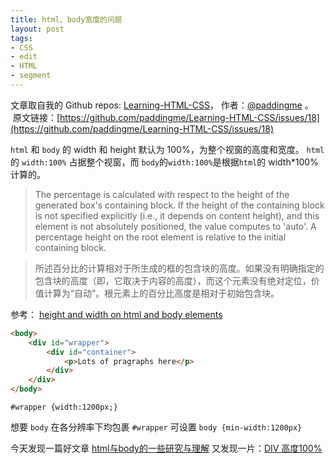 ```yaml
---
title: html、body宽度的问题
layout: post
tags:
- CSS
- edit
- HTML
- segment
---
```



 文章取自我的 Github  repos: [Learning-HTML-CSS](https://github.com/paddingme/Learning-HTML-CSS)， 作者：[@paddingme](http://padding.me/about.html) 。 
 &nbsp;原文链接：[https://github.com/paddingme/Learning-HTML-CSS/issues/18](https://github.com/paddingme/Learning-HTML-CSS/issues/18)

`html` 和 `body` 的 width 和 height 默认为 100%，为整个视窗的高度和宽度。
`html` 的 `width:100%` 占据整个视窗，而 `body`的`width:100%`是根据`html`的 width*100% 计算的。

>The percentage is calculated with respect to the height of the generated box's containing block. If the height of the containing block is not specified explicitly (i.e., it depends on content height), and this element is not absolutely positioned, the value computes to 'auto'. A percentage height on the root element is relative to the initial containing block.

>所述百分比的计算相对于所生成的框的包含块的高度。如果没有明确指定的包含块的高度（即，它取决于内容的高度），而这个元素没有绝对定位，价值计算为“自动”。根元素上的百分比高度是相对于初始包含块。

参考： [height and width on html and body elements](http://stackoverflow.com/questions/11995392/height-and-width-on-html-and-body-elements)



```html
<body>
    <div id="wrapper">
        <div id="container">
            <p>Lots of pragraphs here</p>
        </div>
    </div>
</body>
```

```style
#wrapper {width:1200px;}
```

想要 `body` 在各分辨率下均包裹 `#wrapper` 可设置 `body {min-width:1200px}`


今天发现一篇好文章 [html与body的一些研究与理解](http://www.zhangxinxu.com/wordpress/?p=259)
又发现一片：[DIV 高度100%](http://blog.moocss.com/code-snippets/html-css-code-snippets/1617.html)